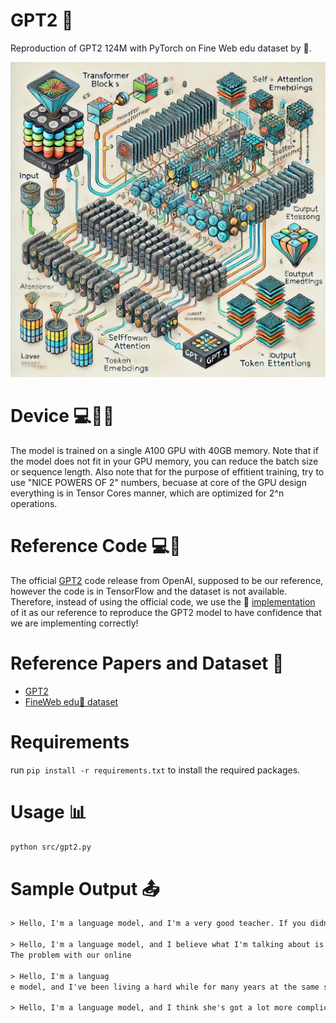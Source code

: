# GPT2 🤖

Reproduction of GPT2 124M with PyTorch on Fine Web edu dataset by 🤗.  

<img src="./img/image.png" alt="img" width="600"/>

# Device 💻🔋🔧
The model is trained on a single A100 GPU with 40GB memory. Note that if the model does not fit in your GPU memory, you can reduce the batch size or sequence length. Also note that for the purpose of effitient training, try to use "NICE POWERS OF 2" numbers, becuase at core of the GPU design everything is in Tensor Cores manner, which are optimized for 2^n operations.

# Reference Code 💻🔖
The official [GPT2](https://github.com/openai/gpt-2) code release from OpenAI, supposed to be our reference, however the code is in TensorFlow and the dataset is not available. Therefore, instead of using the official code, we use the 🤗 [implementation](https://github.com/huggingface/transformers/tree/main/src/transformers/models/gpt2) of it as our reference to reproduce the GPT2 model to have confidence that we are implementing correctly!

# Reference Papers and Dataset 🔖
- [GPT2](https://arxiv.org/abs/2005.14165)
- [FineWeb edu🍷 dataset](https://huggingface.co/datasets/HuggingFaceFW/fineweb)

# Requirements
run `pip install -r requirements.txt` to install the required packages.

# Usage  📊
```bash
python src/gpt2.py
```

# Sample Output  📤 
```txt
> Hello, I'm a language model, and I'm a very good teacher. If you didn't know how to solve math you can't teach you a better

> Hello, I'm a language model, and I believe what I'm talking about is very important, yet in my own family.
The problem with our online

> Hello, I'm a languag
e model, and I've been living a hard while for many years at the same site (my first experience in the past). I

> Hello, I'm a language model, and I think she's got a lot more complicated. Of course, I just wanted a system with everything she knows.
```
